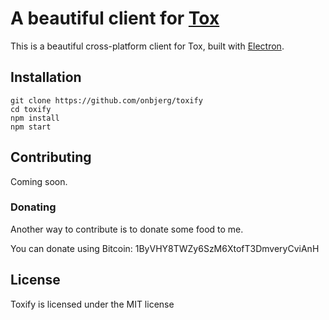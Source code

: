 # A beautiful client for [Tox][1]

This is a beautiful cross-platform client for Tox, built with [Electron][2].

## Installation

```
git clone https://github.com/onbjerg/toxify
cd toxify
npm install
npm start
```

## Contributing

Coming soon.

### Donating

Another way to contribute is to donate some food to me.

You can donate using Bitcoin: 1ByVHY8TWZy6SzM6XtofT3DmveryCviAnH

## License

Toxify is licensed under the MIT license

[1]: https://tox.im
[2]: http://electron.atom.io/
